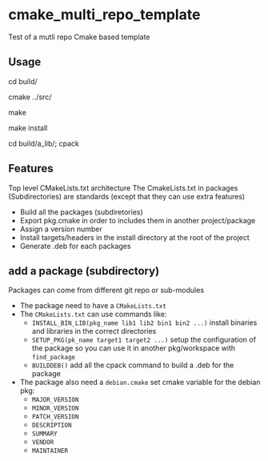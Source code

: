# cmake_multi_repo_template
Test of a mutli repo Cmake based template

## Usage

cd build/

cmake ../src/

make

make install

cd build/a_lib/; cpack

## Features

Top level CMakeLists.txt architecture
The CmakeLists.txt in packages (Subdirectories) are standards (except that they can use extra features)

- Build all the packages (subdiretories)
- Export pkg.cmake in order to includes them in another project/package
- Assign a version number
- Install targets/headers in the install directory at the root of the project
- Generate .deb for each packages


## add a package (subdirectory)

Packages can come from different git repo or sub-modules

- The package need to have a `CMakeLists.txt`
- The `CMakeLists.txt` can use commands like:
    - `INSTALL_BIN_LIB(pkg_name lib1 lib2 bin1 bin2 ...)` install binaries and libraries in the correct directories
    - `SETUP_PKG(pk_name target1 target2 ...)` setup the configuration of the package so you can use it in another pkg/workspace with `find_package`
    - `BUILDDEB()`  add all the cpack command to build a .deb for the package
- The package also need a `debian.cmake` set cmake variable for the debian pkg:
    - `MAJOR_VERSION`
    - `MINOR_VERSION`
    - `PATCH_VERSION`
    - `DESCRIPTION`
    - `SUMMARY`
    - `VENDOR`
    - `MAINTAINER`
